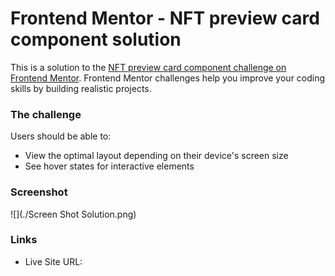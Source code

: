 # Frontend Mentor - NFT preview card component solution

This is a solution to the [NFT preview card component challenge on Frontend Mentor](https://www.frontendmentor.io/challenges/nft-preview-card-component-SbdUL_w0U). Frontend Mentor challenges help you improve your coding skills by building realistic projects.

### The challenge

Users should be able to:

- View the optimal layout depending on their device's screen size
- See hover states for interactive elements

### Screenshot

![](./Screen Shot Solution.png)

### Links

- Live Site URL: 

